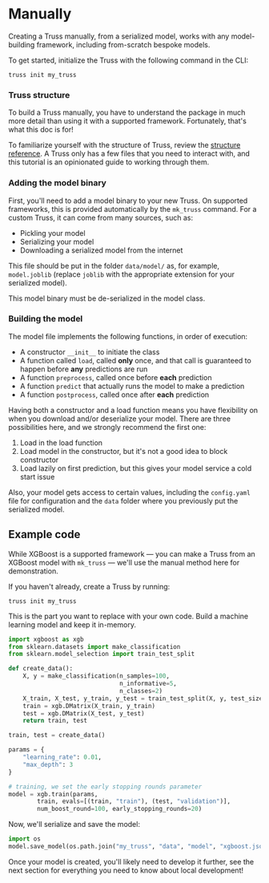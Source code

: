 # Manually

Creating a Truss manually, from a serialized model, works with any model-building framework, including from-scratch bespoke models.

To get started, initialize the Truss with the following command in the CLI:

```
truss init my_truss
```

### Truss structure

To build a Truss manually, you have to understand the package in much more detail than using it with a supported framework. Fortunately, that's what this doc is for!

To familiarize yourself with the structure of Truss, review the [structure reference](../reference/structure.md). A Truss only has a few files that you need to interact with, and this tutorial is an opinionated guide to working through them.

### Adding the model binary

First, you'll need to add a model binary to your new Truss. On supported frameworks, this is provided automatically by the `mk_truss` command. For a custom Truss, it can come from many sources, such as:

* Pickling your model
* Serializing your model
* Downloading a serialized model from the internet

This file should be put in the folder `data/model/` as, for example, `model.joblib` (replace `joblib` with the appropriate extension for your serialized model).

This model binary must be de-serialized in the model class.

### Building the model

The model file implements the following functions, in order of execution:

* A constructor `__init__` to initiate the class
* A function called `load`, called **only** once, and that call is guaranteed to happen before **any** predictions are run
* A function `preprocess`, called once before **each** prediction
* A function `predict` that actually runs the model to make a prediction
* A function `postprocess`, called once after **each** prediction

Having both a constructor and a load function means you have flexibility on when you download and/or deserialize your model. There are three possibilities here, and we strongly recommend the first one:

1. Load in the load function
2. Load model in the constructor, but it's not a good idea to block constructor
3. Load lazily on first prediction, but this gives your model service a cold start issue

Also, your model gets access to certain values, including the `config.yaml` file for configuration and the `data` folder where you previously put the serialized model.

## Example code

While XGBoost is a supported framework — you can make a Truss from an XGBoost model with `mk_truss` — we'll use the manual method here for demonstration.

If you haven't already, create a Truss by running:

```
truss init my_truss
```

This is the part you want to replace with your own code. Build a machine learning model and keep it in-memory.

```python
import xgboost as xgb
from sklearn.datasets import make_classification
from sklearn.model_selection import train_test_split

def create_data():
    X, y = make_classification(n_samples=100,
                               n_informative=5,
                               n_classes=2)
    X_train, X_test, y_train, y_test = train_test_split(X, y, test_size=0.25)
    train = xgb.DMatrix(X_train, y_train)
    test = xgb.DMatrix(X_test, y_test)
    return train, test

train, test = create_data()

params = {
    "learning_rate": 0.01,
    "max_depth": 3
}

# training, we set the early stopping rounds parameter
model = xgb.train(params,
        train, evals=[(train, "train"), (test, "validation")],
        num_boost_round=100, early_stopping_rounds=20)
```

Now, we'll serialize and save the model:

```python
import os
model.save_model(os.path.join("my_truss", "data", "model", "xgboost.json"))
```

Once your model is created, you'll likely need to develop it further, see the next section for everything you need to know about local development!
